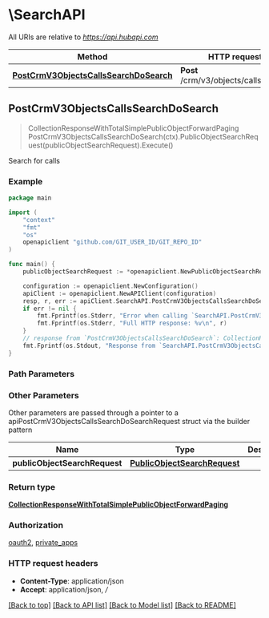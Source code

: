 # \SearchAPI

All URIs are relative to *https://api.hubapi.com*

Method | HTTP request | Description
------------- | ------------- | -------------
[**PostCrmV3ObjectsCallsSearchDoSearch**](SearchAPI.md#PostCrmV3ObjectsCallsSearchDoSearch) | **Post** /crm/v3/objects/calls/search | Search for calls



## PostCrmV3ObjectsCallsSearchDoSearch

> CollectionResponseWithTotalSimplePublicObjectForwardPaging PostCrmV3ObjectsCallsSearchDoSearch(ctx).PublicObjectSearchRequest(publicObjectSearchRequest).Execute()

Search for calls



### Example

```go
package main

import (
	"context"
	"fmt"
	"os"
	openapiclient "github.com/GIT_USER_ID/GIT_REPO_ID"
)

func main() {
	publicObjectSearchRequest := *openapiclient.NewPublicObjectSearchRequest() // PublicObjectSearchRequest | 

	configuration := openapiclient.NewConfiguration()
	apiClient := openapiclient.NewAPIClient(configuration)
	resp, r, err := apiClient.SearchAPI.PostCrmV3ObjectsCallsSearchDoSearch(context.Background()).PublicObjectSearchRequest(publicObjectSearchRequest).Execute()
	if err != nil {
		fmt.Fprintf(os.Stderr, "Error when calling `SearchAPI.PostCrmV3ObjectsCallsSearchDoSearch``: %v\n", err)
		fmt.Fprintf(os.Stderr, "Full HTTP response: %v\n", r)
	}
	// response from `PostCrmV3ObjectsCallsSearchDoSearch`: CollectionResponseWithTotalSimplePublicObjectForwardPaging
	fmt.Fprintf(os.Stdout, "Response from `SearchAPI.PostCrmV3ObjectsCallsSearchDoSearch`: %v\n", resp)
}
```

### Path Parameters



### Other Parameters

Other parameters are passed through a pointer to a apiPostCrmV3ObjectsCallsSearchDoSearchRequest struct via the builder pattern


Name | Type | Description  | Notes
------------- | ------------- | ------------- | -------------
 **publicObjectSearchRequest** | [**PublicObjectSearchRequest**](PublicObjectSearchRequest.md) |  | 

### Return type

[**CollectionResponseWithTotalSimplePublicObjectForwardPaging**](CollectionResponseWithTotalSimplePublicObjectForwardPaging.md)

### Authorization

[oauth2](../README.md#oauth2), [private_apps](../README.md#private_apps)

### HTTP request headers

- **Content-Type**: application/json
- **Accept**: application/json, */*

[[Back to top]](#) [[Back to API list]](../README.md#documentation-for-api-endpoints)
[[Back to Model list]](../README.md#documentation-for-models)
[[Back to README]](../README.md)

